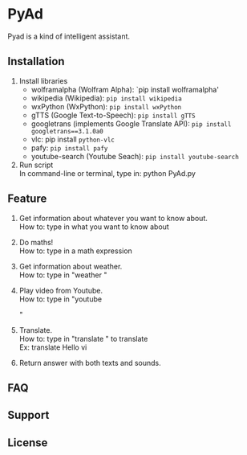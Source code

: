 # PyAd
Pyad is a kind of intelligent assistant.

## Installation
1. Install libraries
   + wolframalpha (Wolfram Alpha): 
   `pip install wolframalpha'
   + wikipedia (Wikipedia): 
   `pip install wikipedia`
   + wxPython (WxPython): 
   `pip install wxPython`
   + gTTS (Google Text-to-Speech): 
   `pip install gTTS`
   + googletrans (implements Google Translate API): 
   `pip install googletrans==3.1.0a0`
   + vlc: pip install 
   `python-vlc`
   + pafy: 
   `pip install pafy`
   + youtube-search (Youtube Seach): 
   `pip install youtube-search`
2. Run script\
   In command-line or terminal, type in: python PyAd.py

## Feature
1. Get information about whatever you want to know about.\
   How to: type in what you want to know about
   
2. Do maths!\
   How to: type in a math expression
   
3. Get information about weather.\
   How to: type in "weather <city>"
  
4. Play video from Youtube.\
   How to: type in "youtube <search keywords>"
   
5. Translate.\
   How to: type in "translate <text> <destination language code>" to translate\
   Ex: translate Hello vi
5. Return answer with both texts and sounds.

## FAQ

## Support

## License
